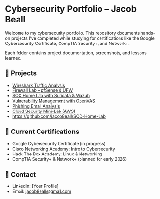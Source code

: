# Cybersecurity Portfolio – Jacob Beall

Welcome to my cybersecurity portfolio. This repository documents hands-on projects I’ve completed while studying for certifications like the Google Cybersecurity Certificate, CompTIA Security+, and Network+.

Each folder contains project documentation, screenshots, and lessons learned.

## 🔹 Projects
- [Wireshark Traffic Analysis](./https://github.com/jacob8eall/Wireshark-Traffic-Analysis)
- [Firewall Lab – pfSense & UFW](./firewall-lab)
- [SOC Home Lab with Suricata & Wazuh](https://github.com/jacob8eall/SOC-Home-Lab)
- [Vulnerability Management with OpenVAS](./vuln-management-openvas)
- [Phishing Email Analysis](./phishing-analysis)
- [Cloud Security Mini-Lab (AWS)](./cloud-security-lab)
- https://github.com/jacob8eall/SOC-Home-Lab

## 🔹 Current Certifications
- Google Cybersecurity Certificate (in progress)
- Cisco Networking Academy: Intro to Cybersecurity
- Hack The Box Academy: Linux & Networking
- CompTIA Security+ & Network+ (planned for early 2026)

## 🔹 Contact
- LinkedIn: [Your Profile]
- Email: jacob8eall@gmail.com


<!--
**jacob8eall/jacob8eall** is a ✨ _special_ ✨ repository because its `README.md` (this file) appears on your GitHub profile.

Here are some ideas to get you started:

- 🔭 I’m currently working on ...
- 🌱 I’m currently learning ...
- 👯 I’m looking to collaborate on ...
- 🤔 I’m looking for help with ...
- 💬 Ask me about ...
- 📫 How to reach me: ...
- 😄 Pronouns: ...
- ⚡ Fun fact: ...
-->
